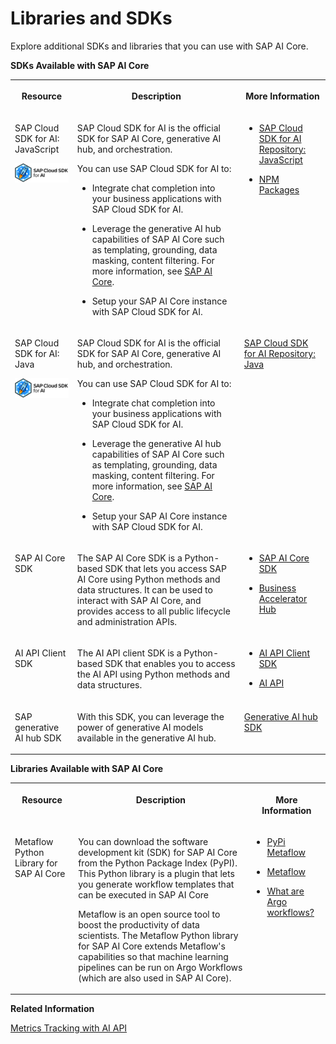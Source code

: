 <!-- loio499309d6e371419fb7a88b7d68c20a31 -->

# Libraries and SDKs

Explore additional SDKs and libraries that you can use with SAP AI Core.

**SDKs Available with SAP AI Core**


<table>
<tr>
<th valign="top">

Resource

</th>
<th valign="top">

Description

</th>
<th valign="top">

More Information

</th>
</tr>
<tr>
<td valign="top">

SAP Cloud SDK for AI: JavaScript

![](images/CloudSDKLogo_7bceb89.png)

</td>
<td valign="top">

SAP Cloud SDK for AI is the official SDK for SAP AI Core, generative AI hub, and orchestration.

You can use SAP Cloud SDK for AI to:

-   Integrate chat completion into your business applications with SAP Cloud SDK for AI.

-   Leverage the generative AI hub capabilities of SAP AI Core such as templating, grounding, data masking, content filtering. For more information, see [SAP AI Core](https://help.sap.com/docs/AI_CORE/2d6c5984063c40a59eda62f4a9135bee/d029a32c22fb45fbb607e6a2c48c8a0e.html).

-   Setup your SAP AI Core instance with SAP Cloud SDK for AI.




</td>
<td valign="top">

-   [SAP Cloud SDK for AI Repository: JavaScript](https://github.com/SAP/ai-sdk-js)

-   [NPM Packages](https://www.npmjs.com/search?q=%40sap-ai-sdk)




</td>
</tr>
<tr>
<td valign="top">

SAP Cloud SDK for AI: Java

![](images/CloudSDKLogo_7bceb89.png)

</td>
<td valign="top">

SAP Cloud SDK for AI is the official SDK for SAP AI Core, generative AI hub, and orchestration.

You can use SAP Cloud SDK for AI to:

-   Integrate chat completion into your business applications with SAP Cloud SDK for AI.

-   Leverage the generative AI hub capabilities of SAP AI Core such as templating, grounding, data masking, content filtering. For more information, see [SAP AI Core](https://help.sap.com/docs/AI_CORE/2d6c5984063c40a59eda62f4a9135bee/d029a32c22fb45fbb607e6a2c48c8a0e.html).

-   Setup your SAP AI Core instance with SAP Cloud SDK for AI.




</td>
<td valign="top">

[SAP Cloud SDK for AI Repository: Java](https://github.com/SAP/ai-sdk-java) 

</td>
</tr>
<tr>
<td valign="top">

SAP AI Core SDK 

</td>
<td valign="top">

The SAP AI Core SDK is a Python-based SDK that lets you access SAP AI Core using Python methods and data structures. It can be used to interact with SAP AI Core, and provides access to all public lifecycle and administration APIs.

</td>
<td valign="top">

-   [SAP AI Core SDK](https://pypi.org/project/ai-core-sdk/)

-   [Business Accelerator Hub](https://api.sap.com/package/SAPAICore/overview)




</td>
</tr>
<tr>
<td valign="top">

AI API Client SDK

</td>
<td valign="top">

The AI API client SDK is a Python-based SDK that enables you to access the AI API using Python methods and data structures.

</td>
<td valign="top">

-   [AI API Client SDK](https://pypi.org/project/ai-api-client-sdk/)

-   [AI API](https://help.sap.com/doc/2cefe221fddf410aab23dce890b5c603/CLOUD/en-US/index.html)




</td>
</tr>
<tr>
<td valign="top">

SAP generative AI hub SDK

</td>
<td valign="top">

With this SDK, you can leverage the power of generative AI models available in the generative AI hub.

</td>
<td valign="top">

[Generative AI hub SDK](https://help.sap.com/doc/generative-ai-hub-sdk/CLOUD/en-US/index.html)

</td>
</tr>
</table>

**Libraries Available with SAP AI Core**


<table>
<tr>
<th valign="top">

Resource

</th>
<th valign="top">

Description

</th>
<th valign="top">

More Information

</th>
</tr>
<tr>
<td valign="top">

Metaflow Python Library for SAP AI Core 

</td>
<td valign="top">

You can download the software development kit \(SDK\) for SAP AI Core from the Python Package Index \(PyPI\). This Python library is a plugin that lets you generate workflow templates that can be executed in SAP AI Core

Metaflow is an open source tool to boost the productivity of data scientists. The Metaflow Python library for SAP AI Core extends Metaflow's capabilities so that machine learning pipelines can be run on Argo Workflows \(which are also used in SAP AI Core\).

</td>
<td valign="top">

-   [PyPi Metaflow](https://pypi.org/project/sap-ai-core-metaflow/)

-   [Metaflow](https://metaflow.org/)

-   [What are Argo workflows?](https://argoproj.github.io/argo-workflows/)




</td>
</tr>
</table>

**Related Information**  


[Metrics Tracking with AI API](metrics-tracking-with-ai-api-9a335bd.md "You can use AI API to track and fetch metrics for executions and models. In addition, metrics can be compared using the SAP AI Launchpad interface.")

